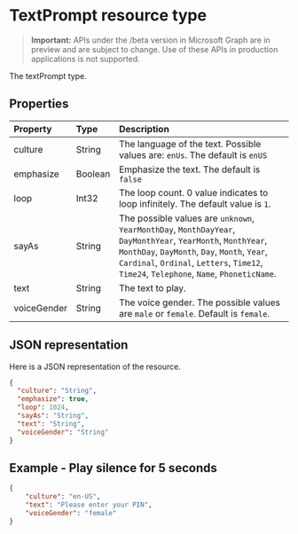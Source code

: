# TextPrompt resource type

> **Important:** APIs under the /beta version in Microsoft Graph are in preview and are subject to change. Use of these APIs in production applications is not supported.

The textPrompt type.

## Properties

| Property    | Type    | Description                                                                                                                                                                                                                                              |
| :---------- | :------ | :------------------------------------------------------------------------------------------------------------------------------------------------------------------------------------------------------------------------------------------------------- |
| culture     | String  | The language of the text. Possible values are: `enUs`. The default is `enUS`                                                                                                                                                                             |
| emphasize   | Boolean | Emphasize the text. The default is `false`                                                                                                                                                                                                               |
| loop        | Int32   | The loop count. 0 value indicates to loop infinitely. The default value is `1`.                                                                                                                                                                          |
| sayAs       | String  | The possible values are  `unknown`, `YearMonthDay`, `MonthDayYear`, `DayMonthYear`, `YearMonth`, `MonthYear`, `MonthDay`, `DayMonth`, `Day`, `Month`, `Year`, `Cardinal`, `Ordinal`, `Letters`, `Time12`, `Time24`, `Telephone`, `Name`, `PhoneticName`. |
| text        | String  | The text to play.                                                                                                                                                                                                                                        |
| voiceGender | String  | The voice gender. The possible values are `male` or `female`. Default is `female`.                                                                                                                                                                       |

## JSON representation

Here is a JSON representation of the resource.

<!-- {
  "blockType": "resource",
  "optionalProperties": [

  ],
  "@odata.type": "microsoft.graph.textPrompt"
}-->

```json
{
  "culture": "String",
  "emphasize": true,
  "loop": 1024,
  "sayAs": "String",
  "text": "String",
  "voiceGender": "String"
}
```

## Example - Play silence for 5 seconds

``` json
{
    "culture": "en-US",
    "text": "Please enter your PIN",
    "voiceGender": "female"
}
```

<!-- uuid: 8fcb5dbc-d5aa-4681-8e31-b001d5168d79
2015-10-25 14:57:30 UTC -->
<!-- {
  "type": "#page.annotation",
  "description": "textPrompt resource",
  "keywords": "",
  "section": "documentation",
  "tocPath": ""
}-->
